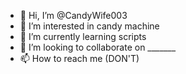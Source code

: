 - 👋 Hi, I’m @CandyWife003
- 👀 I’m interested in candy machine
- 🌱 I’m currently learning scripts
- 💞️ I’m looking to collaborate on _______
- 📫 How to reach me (DON'T)

<!---
CandyWife003/CandyWife003 is a ✨ special ✨ repository because its `README.md` (this file) appears on your GitHub profile.
You can click the Preview link to take a look at your changes.
--->
